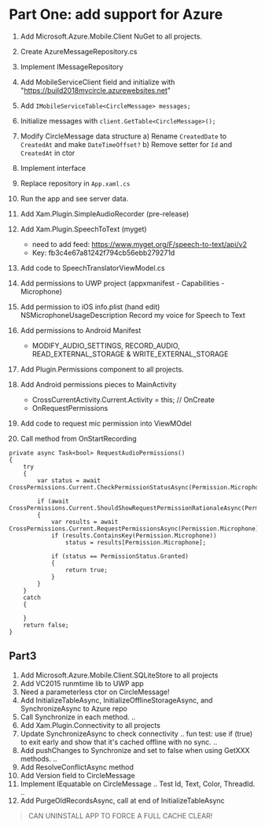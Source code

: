# Part One: add support for Azure

1. Add Microsoft.Azure.Mobile.Client NuGet to all projects.
2. Create AzureMessageRepository.cs
3. Implement IMessageRepository
4. Add MobileServiceClient field and initialize with "https://build2018mycircle.azurewebsites.net"
5. Add `IMobileServiceTable<CircleMessage> messages;`
6. Initialize messages with `client.GetTable<CircleMessage>();`

7. Modify CircleMessage data structure
	a) Rename `CreatedDate` to `CreatedAt` and make `DateTimeOffset?`
	b) Remove setter for `Id` and `CreatedAt` in ctor

8. Implement interface
9. Replace repository in `App.xaml.cs`
10. Run the app and see server data.


1. Add Xam.Plugin.SimpleAudioRecorder (pre-release)
2. Add Xam.Plugin.SpeechToText (myget)
   - need to add feed: https://www.myget.org/F/speech-to-text/api/v2
   - Key: fb3c4e67a81242f794cb56ebb279271d
3. Add code to SpeechTranslatorViewModel.cs
4. Add permissions to UWP project (appxmanifest - Capabilities - Microphone)
5. Add permission to iOS info.plist (hand edit)
	<key>NSMicrophoneUsageDescription</key>
  	<string>Record my voice for Speech to Text</string>
6. Add permissions to Android Manifest
	- MODIFY_AUDIO_SETTINGS, RECORD_AUDIO, READ_EXTERNAL_STORAGE & WRITE_EXTERNAL_STORAGE
7. Add Plugin.Permissions component to all projects.
8. Add Android permissions pieces to MainActivity
	- CrossCurrentActivity.Current.Activity = this; // OnCreate
	- OnRequestPermissions
9. Add code to request mic permission into ViewMOdel
10. Call method from OnStartRecording

```
private async Task<bool> RequestAudioPermissions()
{
    try
    {
        var status = await CrossPermissions.Current.CheckPermissionStatusAsync(Permission.Microphone);

        if (await CrossPermissions.Current.ShouldShowRequestPermissionRationaleAsync(Permission.Microphone))
        {
            var results = await CrossPermissions.Current.RequestPermissionsAsync(Permission.Microphone);
            if (results.ContainsKey(Permission.Microphone))
                status = results[Permission.Microphone];

            if (status == PermissionStatus.Granted)
            {
                return true;
            }
        }
    }
    catch
    {

    }
    return false;
}
```

## Part3

1. Add Microsoft.Azure.Mobile.Client.SQLiteStore to all projects
2. Add VC2015 runmtime lib to UWP app
2. Need a parameterless ctor on CircleMessage!
3. Add InitializeTableAsync, InitializeOfflineStorageAsync, and SynchronizeAsync to Azure repo
4. Call Synchronize in each method.
..
5. Add Xam.Plugin.Connectivity to all projects
6. Update SynchronizeAsync to check connectivity .. fun test: use if (true) to exit early and show that it's cached offline with no sync.
..
7. Add pushChanges to Synchronize and set to false when using GetXXX methods.
..
7. Add ResolveConflictAsync method
8. Add Version field to CircleMessage
9. Implement IEquatable<CircleMessage> on CircleMessage .. Test Id, Text, Color, ThreadId.
..
10. Add PurgeOldRecordsAsync, call at end of InitializeTableAsync

> CAN UNINSTALL APP TO FORCE A FULL CACHE CLEAR!
